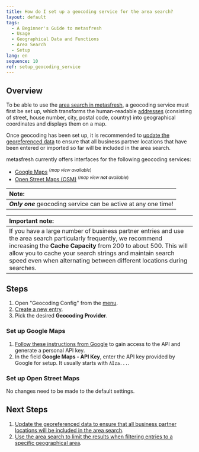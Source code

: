 ```yaml
---
title: How do I set up a geocoding service for the area search?
layout: default
tags:
  - A Beginner's Guide to metasfresh
  - Usage
  - Geographical Data and Functions
  - Area Search
  - Setup
lang: en
sequence: 10
ref: setup_geocoding_service
---
```


## Overview
To be able to use the [area search in metasfresh](Area_search_geocoding), a geocoding service must first be set up, which transforms the human-readable [addresses](Add_address_tab) (consisting of street, house number, city, postal code, country) into geographical coordinates and displays them on a map.

Once geocoding has been set up, it is recommended to [update the georeferenced data](Update_geocoding) to ensure that all business partner locations that have been entered or imported so far will be included in the area search.

metasfresh currently offers interfaces for the following geocoding services:
- <a href="#google-maps" title="Set up Google Maps">Google Maps</a> <sup>(<em>map view available</em>)</sup>
- <a href="#open-street-maps" title="Set up Open Street Maps">Open Street Maps (OSM)</a> <sup>(<em>map view <strong>not</strong> available</em>)</sup>

| **Note:** |
| :--- |
| ***Only one*** geocoding service can be active at any one time! |

| **Important note:** |
| :--- |
| If you have a large number of business partner entries and use the area search particularly frequently,  we recommend increasing the **Cache Capacity** from 200 to about 500. This will allow you to cache your search strings and maintain search speed even when alternating between different locations during searches. |

## Steps
1. Open "Geocoding Config" from the [menu](Menu).
1. [Create a new entry](New_Record_Window).
1. Pick the desired **Geocoding Provider**.

### <a name="google-maps">Set up Google Maps</a>
1. <a href="https://cloud.google.com/maps-platform/pricing/" title="API access via the Google Maps Platform" target="\_blank">Follow these instructions from Google</a> to gain access to the API and generate a personal API key.
1. In the field **Google Maps - API Key**, enter the API key provided by Google for setup. It usually starts with `AIza...`.

### <a name="open-street-maps">Set up Open Street Maps</a>
No changes need to be made to the default settings.

## Next Steps
1. [Update the georeferenced data to ensure that all business partner locations will be included in the area search](Update_geocoding).
1. [Use the area search to limit the results when filtering entries to a specific geographical area](Area_search_geocoding).
